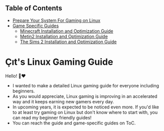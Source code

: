 ## Table of Contents
- [Prepare Your System For Gaming on Linux](https://github.com/citloveslinux/Linux-Gaming-Guide/blob/main/1-Prepare-Your-System.md)
- [Game Specific Guides](https://github.com/citloveslinux/Linux-Gaming-Guide/tree/main/Game%20Specific%20Guides)
  -  [Minecraft Installation and Optimization Guide](https://github.com/citloveslinux/Linux-Gaming-Guide/blob/main/Game%20Specific%20Guides/Minecraft-Installation-And-Optimization-Guide.md)
  - [Metin2 Installation and Optimization Guide](https://github.com/citloveslinux/Linux-Gaming-Guide/blob/main/Game%20Specific%20Guides/Metin2-Installation-And-Optimization-Guide.md)
  - [The Sims 2 Installation and Optimization Guide](https://github.com/citloveslinux/Linux-Gaming-Guide/blob/main/Game%20Specific%20Guides/The-Sims-2-Installation-And-Optimization-Guide.md)
# Çıt's Linux Gaming Guide
Hello! 🤭❤️
- I wanted to make a detailed Linux gaming guide for everyone including beginners.
- As you would appreciate, Linux gaming is improving in an accelerated way and it keeps earning new gamers every day.
- In upcoming years, it is expected to be noticed even more. If you'd like to at least try gaming on Linux but don't know where to start with, you can read my beginner friendly guides!
- You can reach the guide and game-specific guides on ToC.
